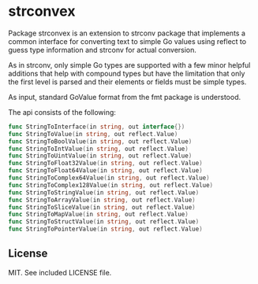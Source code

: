 # strconvex

Package strconvex is an extension to strconv package that implements a common
interface for converting text to simple Go values using reflect to guess
type information and strconv for actual conversion.

As in strconv, only simple Go types are supported with a few minor helpful
additions that help with compound types but have the limitation that only the
first level is parsed and their elements or fields must be simple types.

As input, standard GoValue format from the fmt package is understood.

The api consists of the following:

```Go
func StringToInterface(in string, out interface{})
func StringToValue(in string, out reflect.Value)
func StringToBoolValue(in string, out reflect.Value)
func StringToIntValue(in string, out reflect.Value)
func StringToUintValue(in string, out reflect.Value)
func StringToFloat32Value(in string, out reflect.Value)
func StringToFloat64Value(in string, out reflect.Value)
func StringToComplex64Value(in string, out reflect.Value)
func StringToComplex128Value(in string, out reflect.Value)
func StringToStringValue(in string, out reflect.Value)
func StringToArrayValue(in string, out reflect.Value)
func StringToSliceValue(in string, out reflect.Value)
func StringToMapValue(in string, out reflect.Value)
func StringToStructValue(in string, out reflect.Value)
func StringToPointerValue(in string, out reflect.Value)
```
## License

MIT. See included LICENSE file.
